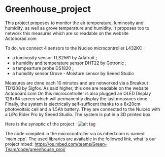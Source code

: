 # Greenhouse_project
This project proposes to monitor the air temperature, luminosity and humidity, as well as grove temperature and humidity. It proposes too to network this measures which are so readable on the website Actoborad.com

To do, we connect 4 sensors to the Nucleo microcontroller L432KC :
  - a luminosity sensor TLS2561 by Adafruit ;
  - a humidity and temperature sensor DHT22 by Gotronic ;
  - a tempearture probe DS1820 ;
  - a humidity sensor Grove - Moisture sensor by Seeed Studio
  
  Measures are done each 10 minutes and are networked via a Breakout TD1208 by Sigfox. As said higher, this one are readable on the website Actoboard.com
On this microcontroller is also plugged an OLED Display 128x64 screen which will permanently display the last measures done.
Finally, the system is electrically self-sufficent thanks to a 8x20cm photovoltaïc cell and a 1.5Ah battery. They are connected to the Nulceo with a LiPo Rider Pro by Seeed Studio.
The system is put in a 3D printed box.

Here is the synoptic of the project :
![alt tag](https://user-images.githubusercontent.com/22792781/35197159-e7b649e0-fedb-11e7-82ea-f0fbacf0a8a4.png)

The code compiled in the microcontroller via os.mbed.com is named 'main.cpp'.
The used libraries are available in the followed link, what is our project mbed:
https://os.mbed.com/teams/Green-Team/code/greenhouse_proj/

